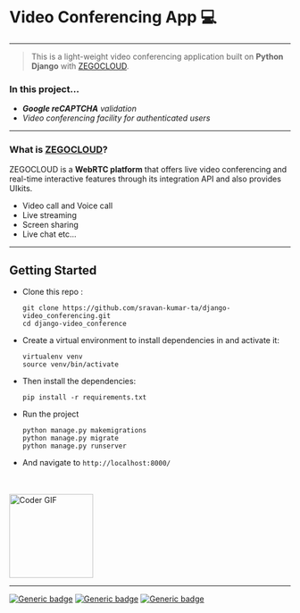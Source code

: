 # Video Conferencing App 💻
***
>This is a light-weight video conferencing application built on **Python Django** with [ZEGOCLOUD](https://www.zegocloud.com/).

### In this project...
* ***Google reCAPTCHA** validation*
* *Video conferencing facility for authenticated users*
***

### What is [ZEGOCLOUD](https://www.zegocloud.com/)?
ZEGOCLOUD is a **WebRTC platform** that offers live video conferencing and real-time interactive features through its integration API and also provides UIkits.
* Video call and Voice call
* Live streaming
* Screen sharing
* Live chat etc...

***

## Getting Started

* Clone this repo :
  ```
  git clone https://github.com/sravan-kumar-ta/django-video_conferencing.git
  cd django-video_conference
  ```
* Create a virtual environment to install dependencies in and activate it:

  ```
  virtualenv venv
  source venv/bin/activate
  ``` 
* Then install the dependencies:
  ```
  pip install -r requirements.txt
  ```
* Run the project
  ```
  python manage.py makemigrations
  python manage.py migrate
  python manage.py runserver
  ```
* And navigate to `http://localhost:8000/`
<br>
<br>
<img align="center" alt="Coder GIF" width=150 src="https://raw.githubusercontent.com/gist/MedRedha/fd8e2481bde2610c96b9aafde543879c/raw/88624e8d31c4295973dcb7c900dacf0edc0a6d99/coding.gif" />

----------
[![Generic badge](https://img.shields.io/badge/Python-3.2.20-blue.svg)](https://shields.io/)
[![Generic badge](https://img.shields.io/badge/Django-4.0.6-blue.svg)](https://shields.io/)
[![Generic badge](https://img.shields.io/badge/Django_recaptcha-3.0.0-blue.svg)](https://shields.io/)

